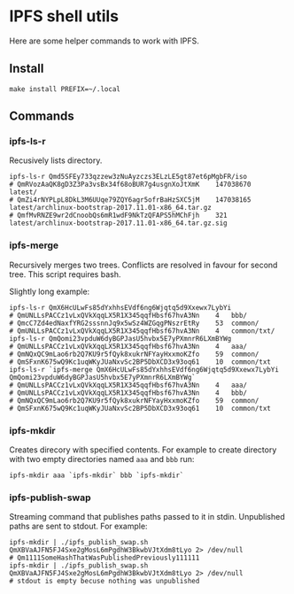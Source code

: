 IPFS shell utils
================

Here are some helper commands to work with IPFS.

Install
-------

    make install PREFIX=~/.local

Commands
--------

### ipfs-ls-r

Recusively lists directory.

    ipfs-ls-r Qmd5SFEy733qzzew3zNuAyzczs3ELzLE5gt87et6pMgbFR/iso
    # QmRVozAaQK8gD3Z3Pa3vsBx34f68oBUR7g4usgnXoJtXmK	147038670	latest/
    # QmZi4rNYPLpL8DkL3M6UUqe79ZQY6agr5ofrBaHzSXC5jM	147038165	latest/archlinux-bootstrap-2017.11.01-x86_64.tar.gz
    # QmfMvRNZE9wr2dCnoobQs6mR1wdF9NkTzQFAPS5hMChFjh	321	latest/archlinux-bootstrap-2017.11.01-x86_64.tar.gz.sig

### ipfs-merge

Recursively merges two trees. Conflicts are resolved in favour for second tree.
This script requires bash.

Slightly long example:

    ipfs-ls-r QmX6HcULwFs85dYxhhsEVdf6ng6Wjqtq5d9Xxewx7LybYi
    # QmUNLLsPACCz1vLxQVkXqqLX5R1X345qqfHbsf67hvA3Nn	4	bbb/
    # QmcC7Zd4edNaxfYRG2sssnnJq9x5wSz4WZGqgPNszrEtRy	53	common/
    # QmUNLLsPACCz1vLxQVkXqqLX5R1X345qqfHbsf67hvA3Nn	4	common/txt/
    ipfs-ls-r QmQomi23vpduW6dyBGPJasU5hvbx5E7yPXmnrR6LXmBYWg
    # QmUNLLsPACCz1vLxQVkXqqLX5R1X345qqfHbsf67hvA3Nn	4	aaa/
    # QmNQxQC9mLao6rb2Q7KU9r5fQyk8xukrNFYayHxxmoKZfo	59	common/
    # QmSFxnK675wQ9Kc1uqWKyJUaNxvSc2BP5DbXCD3x93oq61	10	common/txt
    ipfs-ls-r `ipfs-merge QmX6HcULwFs85dYxhhsEVdf6ng6Wjqtq5d9Xxewx7LybYi QmQomi23vpduW6dyBGPJasU5hvbx5E7yPXmnrR6LXmBYWg`
    # QmUNLLsPACCz1vLxQVkXqqLX5R1X345qqfHbsf67hvA3Nn	4	aaa/
    # QmUNLLsPACCz1vLxQVkXqqLX5R1X345qqfHbsf67hvA3Nn	4	bbb/
    # QmNQxQC9mLao6rb2Q7KU9r5fQyk8xukrNFYayHxxmoKZfo	59	common/
    # QmSFxnK675wQ9Kc1uqWKyJUaNxvSc2BP5DbXCD3x93oq61	10	common/txt

### ipfs-mkdir

Creates direcory with specified contents. For example to create
directory with two empty directories named `aaa` and `bbb` run:

    ipfs-mkdir aaa `ipfs-mkdir` bbb `ipfs-mkdir`

### ipfs-publish-swap

Streaming command that publishes paths passed to it in stdin.
Unpublished paths are sent to stdout. For example:

    ipfs-mkdir | ./ipfs_publish_swap.sh QmXBVaAJFN5FJ4Sxe2gMosL6mPgdhW3BkwbVJtXdm8tLyo 2> /dev/null
    # Qm1111SomeHashThatWasPublishedPreviously111111
    ipfs-mkdir | ./ipfs_publish_swap.sh QmXBVaAJFN5FJ4Sxe2gMosL6mPgdhW3BkwbVJtXdm8tLyo 2> /dev/null
    # stdout is empty becuse nothing was unpublished
